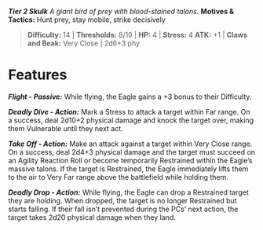 ***Tier 2 Skulk***
*A giant bird of prey with blood-stained talons.*
**Motives & Tactics:** Hunt prey, stay mobile, strike decisively

> **Difficulty:** 14 | **Thresholds:** 8/19 | **HP:** 4 | **Stress:** 4
> **ATK:** +1 | **Claws and Beak:** Very Close | 2d6+3 phy

# Features

***Flight - Passive:*** While flying, the Eagle gains a +3 bonus to their Difficulty.

***Deadly Dive - Action:*** Mark a Stress to attack a target within Far range. On a success, deal 2d10+2 physical damage and knock the target over, making them Vulnerable until they next act.

***Take Off - Action:*** Make an attack against a target within Very Close range. On a success, deal 2d4+3 physical damage and the target must succeed on an Agility Reaction Roll or become temporarily Restrained within the Eagle’s massive talons. If the target is Restrained, the Eagle immediately lifts them to the air to Very Far range above the battlefield while holding them.

***Deadly Drop - Action:*** While flying, the Eagle can drop a Restrained target they are holding. When dropped, the target is no longer Restrained but starts falling. If their fall isn’t prevented during the PCs’ next action, the target takes 2d20 physical damage when they land.

